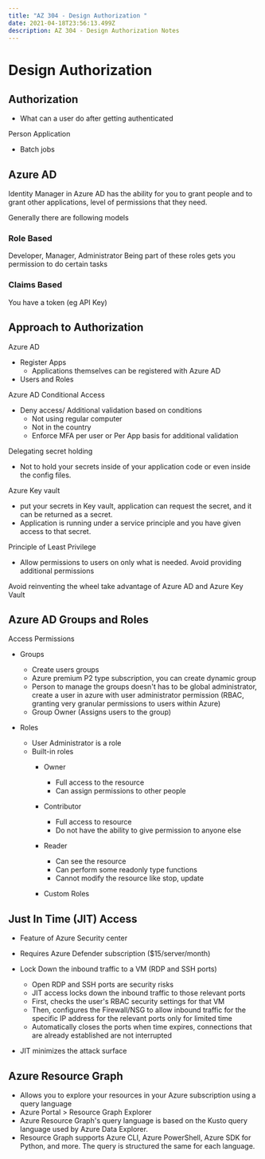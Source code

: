 ```yaml
---
title: "AZ 304 - Design Authorization "
date: 2021-04-18T23:56:13.499Z
description: AZ 304 - Design Authorization Notes
---
```

# Design Authorization

## Authorization 
- What can a user do after getting authenticated

Person 
Application 
  - Batch jobs 

## Azure AD

Identity Manager in Azure AD has the ability for you to grant people and to grant other applications, level of permissions that they need.

Generally there are following models

### Role Based 

Developer, Manager, Administrator Being part of these roles gets you permission to do certain tasks 

### Claims Based 

You have a token (eg API Key) 

## Approach to Authorization 

Azure AD 
- Register Apps 
  - Applications themselves can be registered with Azure AD 
- Users and Roles 

Azure AD Conditional Access 
- Deny access/ Additional validation based on conditions 
  - Not using regular computer 
  - Not in the country 
  - Enforce MFA per user or Per App basis for additional validation 

Delegating secret holding 
- Not to hold your secrets inside of your application code or even inside the config files.

Azure Key vault
- put your secrets in Key vault, application can request the secret, and it can be returned as a secret.
- Application is running under a service principle and you have given access to that secret.

Principle of Least Privilege 
- Allow permissions to users on only what is needed. Avoid providing additional permissions

Avoid reinventing the wheel take advantage of Azure AD and Azure Key Vault 

## Azure AD Groups and Roles

Access Permissions 
- Groups 
  - Create users groups
  - Azure premium P2 type subscription, you can create dynamic group 
  - Person to manage the groups doesn't has to be global administrator, create a user in azure with user administrator permission (RBAC, granting very granular permissions to users within Azure) 
  - Group Owner (Assigns users to the group)

- Roles 
  - User Administrator is a role 
  - Built-in roles 
    - Owner  
      - Full access to the resource 
      - Can assign permissions to other people 
    - Contributor 
      - Full access to resource 
      - Do not have the ability to give permission to anyone else
    - Reader 
      - Can see the resource 
      - Can perform some readonly type functions
      - Cannot modify the resource like stop, update 

    - Custom Roles 
      
## Just In Time (JIT) Access

- Feature of Azure Security center 
- Requires Azure Defender subscription ($15/server/month)

- Lock Down the inbound traffic to a VM (RDP and SSH ports) 
  - Open RDP and SSH ports are security risks 
  - JIT access locks down the inbound traffic to those relevant ports 
  - First, checks the user's RBAC security settings for that VM 
  - Then, configures the Firewall/NSG to allow inbound traffic for the specific IP address for the relevant ports only for limited time
  - Automatically closes the ports when time expires, connections that are already established are not interrupted 

- JIT minimizes the attack surface

## Azure Resource Graph 

- Allows you to explore your resources in your Azure subscription using a query language 
- Azure Portal > Resource Graph Explorer 
- Azure Resource Graph's query language is based on the Kusto query language used by Azure Data Explorer.
- Resource Graph supports Azure CLI, Azure PowerShell, Azure SDK for Python, and more. The query is structured the same for each language.

